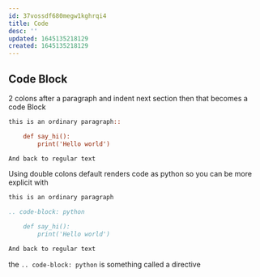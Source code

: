 ```yaml
---
id: 37vossdf680megw1kghrqi4
title: Code
desc: ''
updated: 1645135218129
created: 1645135218129
---
```


## Code Block

2 colons after a paragraph and indent next section then that becomes a code Block

```rst
this is an ordinary paragraph::

    def say_hi():
        print('Hello world')

And back to regular text
```

Using double colons default renders code as python so you can be more explicit with

```rst
this is an ordinary paragraph

.. code-block: python

    def say_hi():
        print('Hello world')

And back to regular text
```

the `.. code-block: python` is something called a directive
